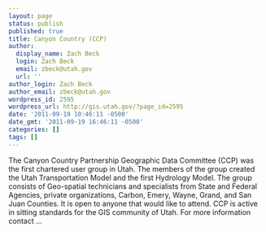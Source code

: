 ```yaml
---
layout: page
status: publish
published: true
title: Canyon Country (CCP)
author:
  display_name: Zach Beck
  login: Zach Beck
  email: zbeck@utah.gov
  url: ''
author_login: Zach Beck
author_email: zbeck@utah.gov
wordpress_id: 2595
wordpress_url: http://gis.utah.gov/?page_id=2595
date: '2011-09-19 10:46:11 -0500'
date_gmt: '2011-09-19 16:46:11 -0500'
categories: []
tags: []
---
```

<p>The Canyon Country Partnership Geographic Data Committee (CCP) was the first chartered user group in Utah. The members of the group created the Utah Transportation Model and the first Hydrology Model. The group consists of Geo-spatial technicians and specialists from State and Federal Agencies, private organizations, Carbon, Emery, Wayne, Grand, and San Juan Counties. It is open to anyone that would like to attend. CCP is active in sitting standards for the GIS community of Utah. For more information contact ...</p>
